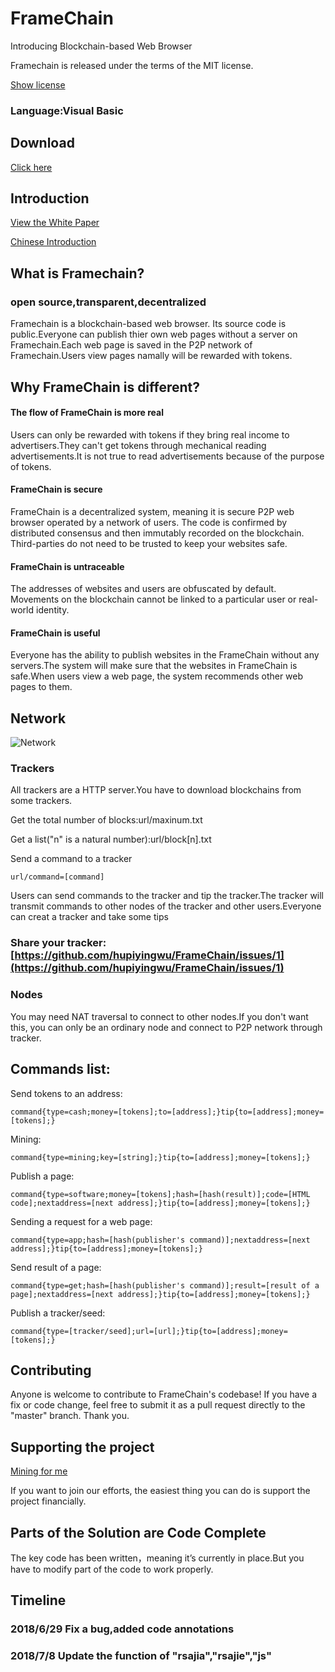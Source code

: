 ﻿# FrameChain
Introducing Blockchain-based Web Browser

Framechain is released under the terms of the MIT license.

[Show license](https://github.com/hupiyingwu/FrameChain/blob/master/LICENSE)

### Language:Visual Basic

## Download

[Click here](https://github.com/hupiyingwu/FrameChain/blob/master/FrameChain(EXE%2BCODE).zip)

## Introduction

[View the White Paper](https://github.com/hupiyingwu/FrameChain/blob/master/WhitePaper.pdf)

[Chinese Introduction](https://github.com/hupiyingwu/FrameChain/blob/master/Chinese.md)

## What is Framechain?

### open source,transparent,decentralized

Framechain is a blockchain-based web browser. Its source code is public.Everyone can publish thier own web pages without a server on Framechain.Each web page is saved in the P2P network of Framechain.Users view pages namally will be rewarded with tokens. 

## Why FrameChain is different?

#### The flow of FrameChain is more real

Users can only be rewarded with tokens if they bring real income to advertisers.They can't get tokens through mechanical reading advertisements.It is not true to read advertisements because of the purpose of tokens.

#### FrameChain is secure

FrameChain is a decentralized system, meaning it is secure P2P web browser operated by a network of users. The code is confirmed by distributed consensus and then immutably recorded on the blockchain. Third-parties do not need to be trusted to keep your websites safe.
    
#### FrameChain is untraceable

The addresses of websites and users are obfuscated by default. Movements on the blockchain cannot be linked to a particular user or real-world identity.

#### FrameChain is useful

Everyone has the ability to publish websites in the FrameChain without any servers.The system will make sure that the websites in FrameChain is safe.When users view a web page, the system recommends other web pages to them.

## Network

![Network](https://hupiyingwu.github.io/FrameChain/image/network.png)

### Trackers

All trackers are a HTTP server.You have to download blockchains from some trackers.

Get the total number of blocks:url/maxinum.txt

Get a list("n" is a natural number):url/block[n].txt

Send a command to a tracker

    url/command=[command]

Users can send commands to the tracker and tip the tracker.The tracker will transmit commands to other nodes of the tracker and other users.Everyone can creat a tracker and take some tips

### Share your tracker:[https://github.com/hupiyingwu/FrameChain/issues/1](https://github.com/hupiyingwu/FrameChain/issues/1)

### Nodes

You may need NAT traversal to connect to other nodes.If you don't want this, you can only be an ordinary node and connect to P2P network through tracker.

## Commands list:

Send tokens to an address:

    command{type=cash;money=[tokens];to=[address];}tip{to=[address];money=[tokens];}

Mining:

    command{type=mining;key=[string];}tip{to=[address];money=[tokens];}

Publish a page:

    command{type=software;money=[tokens];hash=[hash(result)];code=[HTML code];nextaddress=[next address];}tip{to=[address];money=[tokens];}

Sending a request for a web page:

    command{type=app;hash=[hash(publisher's command)];nextaddress=[next address];}tip{to=[address];money=[tokens];}

Send result of a page:

    command{type=get;hash=[hash(publisher's command)];result=[result of a page];nextaddress=[next address];}tip{to=[address];money=[tokens];}

Publish a tracker/seed:

    command{type=[tracker/seed];url=[url];}tip{to=[address];money=[tokens];}
    
## Contributing

Anyone is welcome to contribute to FrameChain's codebase! If you have a fix or code change, feel free to submit it as a pull request directly to the "master" branch. Thank you.

## Supporting the project



[Mining for me](https://cnhv.co/7710u)

 If you want to join our efforts, the easiest thing you can do is support the project financially. 

## Parts of the Solution are Code Complete

The key code has been written，meaning it’s currently in place.But you have to modify part of the code to work properly.

## Timeline

### 2018/6/29 Fix a bug,added code annotations

### 2018/7/8 Update the function of "rsajia","rsajie","js"

